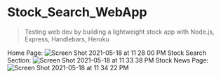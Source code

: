 # Stock_Search_WebApp
> Testing web dev by building a lightweight stock app with Node.js, Express, Handlebars, Heroku

Home Page:
![Screen Shot 2021-05-18 at 11 28 00 PM](https://user-images.githubusercontent.com/25870426/118752999-18454300-b832-11eb-81fe-fa354960f9ff.png)
Stock Search Section:
![Screen Shot 2021-05-18 at 11 33 38 PM](https://user-images.githubusercontent.com/25870426/118753030-22674180-b832-11eb-9438-4738dc5e5b5a.png)
Stock News Page:
![Screen Shot 2021-05-18 at 11 34 22 PM](https://user-images.githubusercontent.com/25870426/118753046-25fac880-b832-11eb-821f-8179950c8a94.png)
